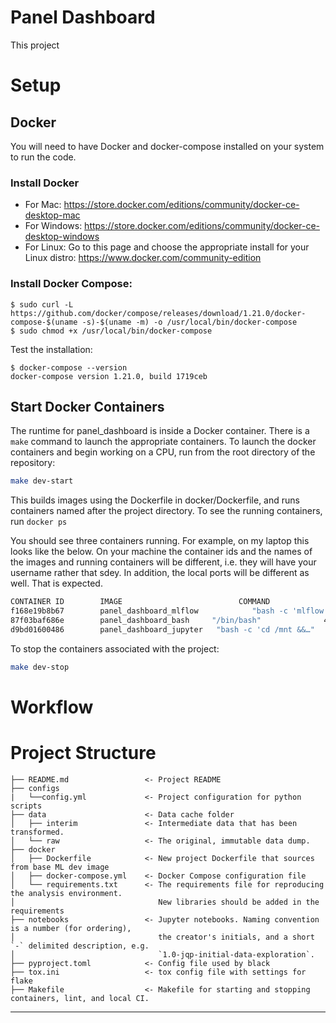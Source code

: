 Panel Dashboard
==============================
This project 

# Setup

## Docker
You will need to have Docker and docker-compose installed on your system to run the code. 

### Install Docker
* For Mac: https://store.docker.com/editions/community/docker-ce-desktop-mac
* For Windows: https://store.docker.com/editions/community/docker-ce-desktop-windows
* For Linux: Go to this page and choose the appropriate install for your Linux distro: https://www.docker.com/community-edition

### Install Docker Compose:
```
$ sudo curl -L https://github.com/docker/compose/releases/download/1.21.0/docker-compose-$(uname -s)-$(uname -m) -o /usr/local/bin/docker-compose
$ sudo chmod +x /usr/local/bin/docker-compose
```
Test the installation:
```
$ docker-compose --version
docker-compose version 1.21.0, build 1719ceb
```

## Start Docker Containers

The runtime for panel_dashboard is inside a Docker container. There is a `make` command to launch the appropriate containers.  To launch the docker containers and begin working on a CPU, run from the root directory of the repository:
```bash
make dev-start
```


This builds images using the Dockerfile in docker/Dockerfile, and runs containers named after the project directory. To see the running containers, run
`docker ps`

You should see three containers running.  For example, on my laptop this looks like the below.  On your machine the container ids and the names of the images and running containers will be different, i.e. they will have your username rather that sdey.  In addition, the local ports will be different as well. That is expected. 
```bash
CONTAINER ID        IMAGE                          COMMAND                  CREATED             STATUS              PORTS                       NAMES
f168e19b8b67        panel_dashboard_mlflow            "bash -c 'mlflow ui …"   4 days ago          Up 3 days           127.0.0.1:32770->5000/tcp   panel_dashboard_mlflow_<username>
87f03baf686e        panel_dashboard_bash     "/bin/bash"              4 days ago          Up 4 days           127.0.0.1:32768->8501/tcp   panel_dashboard_bash_<username>
d9bd01600486        panel_dashboard_jupyter   "bash -c 'cd /mnt &&…"   4 days ago          Up 3 days           127.0.0.1:32769->8888/tcp   panel_dashboard_jupyter_<username>
```

To stop the containers associated with the project:
```bash
make dev-stop
```

# Workflow

# Project Structure
```
├── README.md                 <- Project README
├── configs
|   └──config.yml             <- Project configuration for python scripts
├── data                      <- Data cache folder
│   ├── interim               <- Intermediate data that has been transformed.
│   └── raw                   <- The original, immutable data dump.
├── docker
│   ├── Dockerfile            <- New project Dockerfile that sources from base ML dev image
│   ├── docker-compose.yml    <- Docker Compose configuration file
│   └── requirements.txt      <- The requirements file for reproducing the analysis environment.
│                                New libraries should be added in the requirements
├── notebooks                 <- Jupyter notebooks. Naming convention is a number (for ordering),
│                                the creator's initials, and a short `-` delimited description, e.g.
│                                `1.0-jqp-initial-data-exploration`.
├── pyproject.toml            <- Config file used by black
├── tox.ini                   <- tox config file with settings for flake
├── Makefile                  <- Makefile for starting and stopping containers, lint, and local CI.
```
--------
